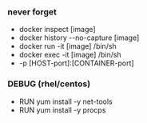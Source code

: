 ### never forget
* docker inspect [image]
* docker history --no-capture [image]
* docker run -it [image] /bin/sh
* docker exec -it [image] /bin/sh
* -p [HOST-port]:[CONTAINER-port] 
  
### DEBUG (rhel/centos) 
* RUN yum install -y net-tools
* RUN yum install -y procps
